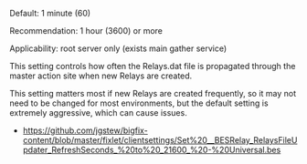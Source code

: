 
Default: 1 minute (60)

Recommendation: 1 hour (3600) or more

Applicability: root server only (exists main gather service)

This setting controls how often the Relays.dat file is propagated through the master action site when new Relays are created.

This setting matters most if new Relays are created frequently, so it may not need to be changed for most environments, but the default setting is extremely aggressive, which can cause issues.

- https://github.com/jgstew/bigfix-content/blob/master/fixlet/clientsettings/Set%20__BESRelay_RelaysFileUpdater_RefreshSeconds_%20to%20_21600_%20-%20Universal.bes
